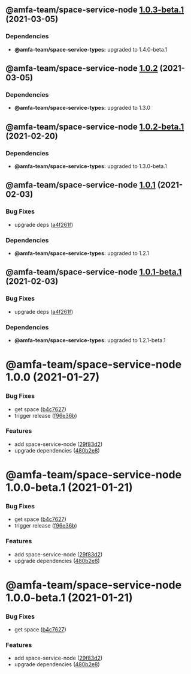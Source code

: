 ## @amfa-team/space-service-node [1.0.3-beta.1](https://github.com/amfa-team/space-service/compare/@amfa-team/space-service-node@1.0.2...@amfa-team/space-service-node@1.0.3-beta.1) (2021-03-05)





### Dependencies

* **@amfa-team/space-service-types:** upgraded to 1.4.0-beta.1

## @amfa-team/space-service-node [1.0.2](https://github.com/amfa-team/space-service/compare/@amfa-team/space-service-node@1.0.1...@amfa-team/space-service-node@1.0.2) (2021-03-05)





### Dependencies

* **@amfa-team/space-service-types:** upgraded to 1.3.0

## @amfa-team/space-service-node [1.0.2-beta.1](https://github.com/amfa-team/space-service/compare/@amfa-team/space-service-node@1.0.1...@amfa-team/space-service-node@1.0.2-beta.1) (2021-02-20)





### Dependencies

* **@amfa-team/space-service-types:** upgraded to 1.3.0-beta.1

## @amfa-team/space-service-node [1.0.1](https://github.com/amfa-team/space-service/compare/@amfa-team/space-service-node@1.0.0...@amfa-team/space-service-node@1.0.1) (2021-02-03)


### Bug Fixes

* upgrade deps ([a4f261f](https://github.com/amfa-team/space-service/commit/a4f261f77e8ff79641c1f087a6a2db29b5addec2))





### Dependencies

* **@amfa-team/space-service-types:** upgraded to 1.2.1

## @amfa-team/space-service-node [1.0.1-beta.1](https://github.com/amfa-team/space-service/compare/@amfa-team/space-service-node@1.0.0...@amfa-team/space-service-node@1.0.1-beta.1) (2021-02-03)


### Bug Fixes

* upgrade deps ([a4f261f](https://github.com/amfa-team/space-service/commit/a4f261f77e8ff79641c1f087a6a2db29b5addec2))





### Dependencies

* **@amfa-team/space-service-types:** upgraded to 1.2.1-beta.1

# @amfa-team/space-service-node 1.0.0 (2021-01-27)


### Bug Fixes

* get space ([b4c7627](https://github.com/amfa-team/space-service/commit/b4c7627445f62a54bcc16698d4e38e59103184d4))
* trigger release ([f96e36b](https://github.com/amfa-team/space-service/commit/f96e36b6c4079152e1411cfd692f0030be755d5f))


### Features

* add space-service-node ([29f83d2](https://github.com/amfa-team/space-service/commit/29f83d2f2fc1bee2b37ccf2a4ec98368ff0ce923))
* upgrade dependencies ([480b2e8](https://github.com/amfa-team/space-service/commit/480b2e8b8291cf7de3417972e6dfee7216b37659))

# @amfa-team/space-service-node 1.0.0-beta.1 (2021-01-21)


### Bug Fixes

* get space ([b4c7627](https://github.com/amfa-team/space-service/commit/b4c7627445f62a54bcc16698d4e38e59103184d4))
* trigger release ([f96e36b](https://github.com/amfa-team/space-service/commit/f96e36b6c4079152e1411cfd692f0030be755d5f))


### Features

* add space-service-node ([29f83d2](https://github.com/amfa-team/space-service/commit/29f83d2f2fc1bee2b37ccf2a4ec98368ff0ce923))
* upgrade dependencies ([480b2e8](https://github.com/amfa-team/space-service/commit/480b2e8b8291cf7de3417972e6dfee7216b37659))

# @amfa-team/space-service-node 1.0.0-beta.1 (2021-01-21)


### Bug Fixes

* get space ([b4c7627](https://github.com/amfa-team/space-service/commit/b4c7627445f62a54bcc16698d4e38e59103184d4))


### Features

* add space-service-node ([29f83d2](https://github.com/amfa-team/space-service/commit/29f83d2f2fc1bee2b37ccf2a4ec98368ff0ce923))
* upgrade dependencies ([480b2e8](https://github.com/amfa-team/space-service/commit/480b2e8b8291cf7de3417972e6dfee7216b37659))
